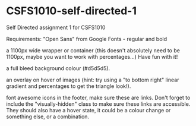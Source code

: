 # CSFS1010-self-directed-1
Self Directed assignment 1 for CSFS1010

Requirements:
"Open Sans" from Google Fonts - regular and bold

a 1100px wide wrapper or container (this doesn't absolutely need to be 1100px, maybe you want to work with percentages...) Have fun with it!

a full bleed background colour (#d5d5d5).

an overlay on hover of images (hint: try using a "to bottom right" linear gradient and percentages to get the triangle look!).

font awesome icons in the footer, make sure these are links. Don't forget to include the "visually-hidden" class to make sure these links are accessible. They should also have a hover state, it could be a colour change or something else, or a combination.
